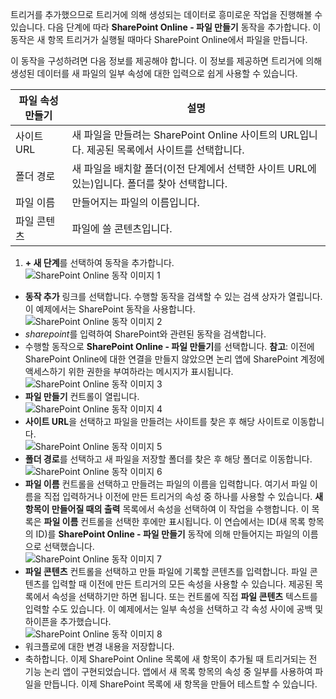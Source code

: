 트리거를 추가했으므로 트리거에 의해 생성되는 데이터로 흥미로운 작업을 진행해볼 수 있습니다. 다음 단계에 따라 **SharePoint Online - 파일 만들기** 동작을 추가합니다. 이 동작은 새 항목 트리거가 실행될 때마다 SharePoint Online에서 파일을 만듭니다.

이 동작을 구성하려면 다음 정보를 제공해야 합니다. 이 정보를 제공하면 트리거에 의해 생성된 데이터를 새 파일의 일부 속성에 대한 입력으로 쉽게 사용할 수 있습니다.

|파일 속성 만들기|설명|
|---|---|
|사이트 URL|새 파일을 만들려는 SharePoint Online 사이트의 URL입니다. 제공된 목록에서 사이트를 선택합니다.|
|폴더 경로|새 파일을 배치할 폴더(이전 단계에서 선택한 사이트 URL에 있는)입니다. 폴더를 찾아 선택합니다.|
|파일 이름|만들어지는 파일의 이름입니다.|
|파일 콘텐츠|파일에 쓸 콘텐츠입니다.|

1. **+ 새 단계**를 선택하여 동작을 추가합니다.  
![SharePoint Online 동작 이미지 1](./media/connectors-create-api-sharepointonline/action-1.png)  
- **동작 추가** 링크를 선택합니다. 수행할 동작을 검색할 수 있는 검색 상자가 열립니다. 이 예제에서는 SharePoint 동작을 사용합니다.  
![SharePoint Online 동작 이미지 2](./media/connectors-create-api-sharepointonline/action-2.png)  
- *sharepoint*를 입력하여 SharePoint와 관련된 동작을 검색합니다.
- 수행할 동작으로 **SharePoint Online - 파일 만들기**를 선택합니다. **참고**: 이전에 SharePoint Online에 대한 연결을 만들지 않았으면 논리 앱에 SharePoint 계정에 액세스하기 위한 권한을 부여하라는 메시지가 표시됩니다.  
![SharePoint Online 동작 이미지 3](./media/connectors-create-api-sharepointonline/action-3.png)  
- **파일 만들기** 컨트롤이 열립니다.  
![SharePoint Online 동작 이미지 4](./media/connectors-create-api-sharepointonline/action-4.png)  
- **사이트 URL**을 선택하고 파일을 만들려는 사이트를 찾은 후 해당 사이트로 이동합니다.  
![SharePoint Online 동작 이미지 5](./media/connectors-create-api-sharepointonline/action-5.png)  
- **폴더 경로**를 선택하고 새 파일을 저장할 폴더를 찾은 후 해당 폴더로 이동합니다.  
![SharePoint Online 동작 이미지 6](./media/connectors-create-api-sharepointonline/action-6.png)  
- **파일 이름** 컨트롤을 선택하고 만들려는 파일의 이름을 입력합니다. 여기서 파일 이름을 직접 입력하거나 이전에 만든 트리거의 속성 중 하나를 사용할 수 있습니다. **새 항목이 만들어질 때의 출력** 목록에서 속성을 선택하여 이 작업을 수행합니다. 이 목록은 **파일 이름** 컨트롤을 선택한 후에만 표시됩니다. 이 연습에서는 ID(새 목록 항목의 ID)를 **SharePoint Online - 파일 만들기** 동작에 의해 만들어지는 파일의 이름으로 선택했습니다.  
![SharePoint Online 동작 이미지 7](./media/connectors-create-api-sharepointonline/action-7.png)  
- **파일 콘텐츠** 컨트롤을 선택하고 만들 파일에 기록할 콘텐츠를 입력합니다. 파일 콘텐츠를 입력할 때 이전에 만든 트리거의 모든 속성을 사용할 수 있습니다. 제공된 목록에서 속성을 선택하기만 하면 됩니다. 또는 컨트롤에 직접 **파일 콘텐츠** 텍스트를 입력할 수도 있습니다. 이 예제에서는 일부 속성을 선택하고 각 속성 사이에 공백 및 하이픈을 추가했습니다.  
![SharePoint Online 동작 이미지 8](./media/connectors-create-api-sharepointonline/action-8.png)  
- 워크플로에 대한 변경 내용을 저장합니다.  
- 축하합니다. 이제 SharePoint Online 목록에 새 항목이 추가될 때 트리거되는 전 기능 논리 앱이 구현되었습니다. 앱에서 새 목록 항목의 속성 중 일부를 사용하여 파일을 만듭니다. 이제 SharePoint 목록에 새 항목을 만들어 테스트할 수 있습니다. 

<!---HONumber=AcomDC_0727_2016-->
